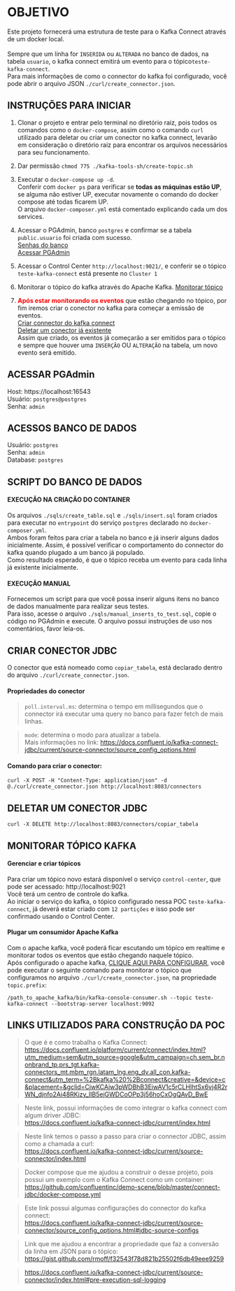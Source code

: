 # OBJETIVO

Este projeto fornecerá uma estrutura de teste para o Kafka Connect através de um docker local. <br/><br/>
Sempre que um linha for ```INSERIDA``` ou ```ALTERADA``` no banco de dados, na tabela ```usuario```, 
o kafka connect emitirá um evento para o tópico```teste-kafka-connect```.<br/> 
Para mais informações de como o connector do kafka
foi configurado, você pode abrir o arquivo JSON ```./curl/create_connector.json```. 

## INSTRUÇÕES PARA INICIAR
1. Clonar o projeto e entrar pelo terminal no diretório raiz, pois todos os comandos como o 
```docker-compose```, assim como o comando ```curl``` utilizado para deletar ou criar um 
conector no kafka connect, levarão em consideração o diretório raiz para encontrar os arquivos
necessários para seu funcionamento. 

2. Dar permissão ```chmod 775 ./kafka-tools-sh/create-topic.sh```

3. Executar o ```docker-compose up -d```.<br/>
Conferir com ```docker ps``` para verificar se <strong>todas as máquinas estão UP</strong>, 
se alguma não estiver UP, executar novamente o comando do docker compose até todas ficarem UP.<br/>
O arquivo ```docker-composer.yml``` está comentado explicando cada um dos services.

4. Acessar o PGAdmin, banco ```postgres``` e confirmar se a tabela ```public.usuario``` foi criada com sucesso.<br/>
[Senhas do banco](#acessos-banco-de-dados)<br/>
[Acessar PGAdmin](#acessar-pgadmin)

5. Acessar o Control Center ```http://localhost:9021/```, e conferir se o tópico ```teste-kafka-connect```
está presente no ```Cluster 1```

6. Monitorar o tópico do kafka através do Apache Kafka. 
[Monitorar tópico](#plugar-um-consumidor-apache-kafka)

7. <strong style="color:red">Após estar monitorando os eventos</strong> que estão chegando no tópico, por fim iremos criar o conector
no kafka para começar a emissão de eventos. <br/> 
[Criar connector do kafka connect](#criar-conector-jdbc)<br/>
[Deletar um conector já existente](#deletar-um-conector-jdbc)<br/>
Assim que criado, os eventos já começarão a ser emitidos para o tópico e sempre que houver 
uma ```INSERÇÃO``` OU ```ALTERAÇÃO``` na tabela, um novo evento será emitido. <br/>
 
## ACESSAR PGAdmin
Host: https://localhost:16543 <br/>
Usuário: ```postgres@postgres```<br/>
Senha: ```admin```<br/>

## ACESSOS BANCO DE DADOS
Usuário: ```postgres```<br/>
Senha: ```admin```<br/>
Database: ```postgres```

## SCRIPT DO BANCO DE DADOS
#### EXECUÇÃO NA CRIAÇÃO DO CONTAINER
Os arquivos ```./sqls/create_table.sql``` e ```./sqls/insert.sql``` foram criados para executar no 
```entrypoint``` do serviço ```postgres``` declarado no ```docker-composer.yml```.<br/>
Ambos foram feitos para criar a tabela no banco e já inserir alguns dados inicialmente. Assim, é possível 
verificar o comportamento do connector do kafka quando plugado a um banco já populado.<br/>
Como resultado esperado, é que o tópico receba um evento para cada linha já existente inicialmente.

#### EXECUÇÃO MANUAL
Fornecemos um script para que você possa inserir alguns itens no banco de dados manualmente 
para realizar seus testes. <br/>
Para isso, acesse o arquivo ```./sqls/manual_inserts_to_test.sql```, copie o código no PGAdmin e execute.
O arquivo possui instruções de uso nos comentários, favor leia-os. 

## CRIAR CONECTOR JDBC

O conector que está nomeado como ```copiar_tabela```, 
está declarado dentro do arquivo ```./curl/create_connector.json```.<br/>

#### Propriedades do conector
> ```poll.interval.ms```: determina o tempo em millisegundos que o connector 
irá executar uma query no banco para fazer fetch de mais linhas. <br/>

> ```mode```: determina o modo para atualizar a tabela. <br/> 
Mais informações no link: https://docs.confluent.io/kafka-connect-jdbc/current/source-connector/source_config_options.html

#### Comando para criar o conector:

```
curl -X POST -H "Content-Type: application/json" -d @./curl/create_connector.json http://localhost:8083/connectors
```

## DELETAR UM CONECTOR JDBC

```
curl -X DELETE http://localhost:8083/connectors/copiar_tabela
```

## MONITORAR TÓPICO KAFKA

#### Gerenciar e criar tópicos
Para criar um tópico novo estará disponível o serviço ```control-center```, que pode ser acessado:
http://localhost:9021   <br/>
Você terá um centro de controle do kafka.<br/>
Ao iniciar o serviço do kafka, o tópico configurado nessa POC ```teste-kafka-connect```, já deverá 
estar criado com ```12 partições``` e isso pode ser confirmado usando o Control Center.

#### Plugar um consumidor Apache Kafka
Com o apache kafka, você poderá ficar escutando um tópíco em realtime e monitorar todos os eventos que 
estão chegando naquele tópico.<br/>
Após configurado o apache kafka, [CLIQUE AQUI PARA CONFIGURAR](https://kafka.apache.org/quickstart), você
pode executar o seguinte comando para monitorar o tópico que configuramos no arquivo 
```./curl/create_connector.json```, na propriedade ```topic.prefix```:
 
```
/path_to_apache_kafka/bin/kafka-console-consumer.sh --topic teste-kafka-connect --bootstrap-server localhost:9092
```

## LINKS UTILIZADOS PARA CONSTRUÇÃO DA POC

> O que é e como trabalha o Kafka Connect: <br/> 
https://docs.confluent.io/platform/current/connect/index.html?utm_medium=sem&utm_source=google&utm_campaign=ch.sem_br.nonbrand_tp.prs_tgt.kafka-connectors_mt.mbm_rgn.latam_lng.eng_dv.all_con.kafka-connect&utm_term=%2Bkafka%20%2Bconnect&creative=&device=c&placement=&gclid=CjwKCAjw3pWDBhB3EiwAV1c5rCLHIhtSx6vj4R2rWN_djnfo2Ai48RKjzy_lIB5ejGWDCoOPp3j56hoCxOgQAvD_BwE

> Neste link, possui informações de como integrar o kafka connect com algum driver JDBC: <br/>
https://docs.confluent.io/kafka-connect-jdbc/current/index.html

> Neste link temos o passo a passo para criar o connector JDBC, assim como a chamada a curl: <br/>
https://docs.confluent.io/kafka-connect-jdbc/current/source-connector/index.html

> Docker compose que me ajudou a construir o desse projeto, pois possui um exemplo com o Kafka Connect
como um container: <br/> 
https://github.com/confluentinc/demo-scene/blob/master/connect-jdbc/docker-compose.yml

> Este link possui algumas configurações do connector do kafka connect: <br/> 
https://docs.confluent.io/kafka-connect-jdbc/current/source-connector/source_config_options.html#jdbc-source-configs

> Link que me ajudou a encontrar a propriedade que faz a conversão da linha em JSON para o tópico:<br/>
https://gist.github.com/rmoff/f32543f78d821b25502f6db49eee9259

> https://docs.confluent.io/kafka-connect-jdbc/current/source-connector/index.html#pre-execution-sql-logging